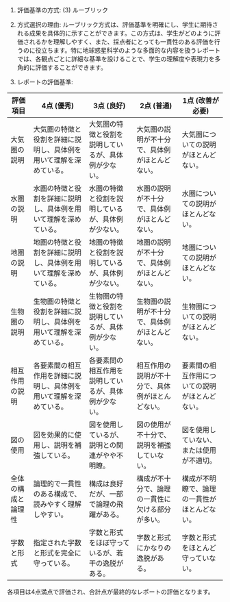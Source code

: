 1. 評価基準の方式: (3) ルーブリック

2. 方式選択の理由: ルーブリック方式は、評価基準を明確にし、学生に期待される成果を具体的に示すことができます。この方式は、学生がどのように評価されるかを理解しやすく、また、採点者にとっても一貫性のある評価を行うのに役立ちます。特に地球惑星科学のような多面的な内容を扱うレポートでは、各観点ごとに詳細な基準を設けることで、学生の理解度や表現力を多角的に評価することができます。

3. レポートの評価基準:

| 評価項目          | 4点 (優秀)                                                                 | 3点 (良好)                                                               | 2点 (普通)                                                               | 1点 (改善が必要)                                                        |
|-------------------|-----------------------------------------------------------------------------|-------------------------------------------------------------------------|-------------------------------------------------------------------------|-------------------------------------------------------------------------|
| 大気圏の説明      | 大気圏の特徴と役割を詳細に説明し、具体例を用いて理解を深めている。         | 大気圏の特徴と役割を説明しているが、具体例が少ない。                     | 大気圏の説明が不十分で、具体例がほとんどない。                           | 大気圏についての説明がほとんどない。                                    |
| 水圏の説明        | 水圏の特徴と役割を詳細に説明し、具体例を用いて理解を深めている。           | 水圏の特徴と役割を説明しているが、具体例が少ない。                       | 水圏の説明が不十分で、具体例がほとんどない。                             | 水圏についての説明がほとんどない。                                      |
| 地圏の説明        | 地圏の特徴と役割を詳細に説明し、具体例を用いて理解を深めている。           | 地圏の特徴と役割を説明しているが、具体例が少ない。                       | 地圏の説明が不十分で、具体例がほとんどない。                             | 地圏についての説明がほとんどない。                                      |
| 生物圏の説明      | 生物圏の特徴と役割を詳細に説明し、具体例を用いて理解を深めている。         | 生物圏の特徴と役割を説明しているが、具体例が少ない。                     | 生物圏の説明が不十分で、具体例がほとんどない。                           | 生物圏についての説明がほとんどない。                                    |
| 相互作用の説明    | 各要素間の相互作用を詳細に説明し、具体例を用いて理解を深めている。         | 各要素間の相互作用を説明しているが、具体例が少ない。                     | 相互作用の説明が不十分で、具体例がほとんどない。                         | 要素間の相互作用についての説明がほとんどない。                          |
| 図の使用          | 図を効果的に使用し、説明を補強している。                                   | 図を使用しているが、説明との関連がやや不明瞭。                           | 図の使用が不十分で、説明を補強していない。                               | 図を使用していない、または使用が不適切。                                |
| 全体の構成と論理性| 論理的で一貫性のある構成で、読みやすく理解しやすい。                       | 構成は良好だが、一部で論理の飛躍がある。                                 | 構成が不十分で、論理の一貫性に欠ける部分が多い。                         | 構成が不明瞭で、論理の一貫性がほとんどない。                            |
| 字数と形式        | 指定された字数と形式を完全に守っている。                                   | 字数と形式をほぼ守っているが、若干の逸脱がある。                         | 字数と形式にかなりの逸脱がある。                                         | 字数と形式をほとんど守っていない。                                      |

各項目は4点満点で評価され、合計点が最終的なレポートの評価となります。